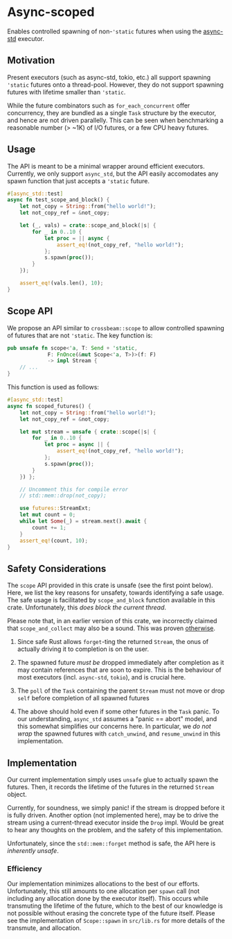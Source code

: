 # Async-scoped

Enables controlled spawning of non-`'static` futures when
using the [async-std](//github.com/async-rs/async-std) executor.

## Motivation

Present executors (such as async-std, tokio, etc.) all
support spawning `'static` futures onto a thread-pool.
However, they do not support spawning futures with lifetime
smaller than `'static`.

While the future combinators such as `for_each_concurrent`
offer concurrency, they are bundled as a single `Task`
structure by the executor, and hence are not driven
parallelly. This can be seen when benchmarking a reasonable
number (> ~1K) of I/O futures, or a few CPU heavy futures.

## Usage

The API is meant to be a minimal wrapper around efficient
executors. Currently, we only support `async_std`, but the
API easily accomodates any spawn function that just accepts
a `'static` future.

``` rust
#[async_std::test]
async fn test_scope_and_block() {
    let not_copy = String::from("hello world!");
    let not_copy_ref = &not_copy;

    let (_, vals) = crate::scope_and_block(|s| {
        for _ in 0..10 {
            let proc = || async {
                assert_eq!(not_copy_ref, "hello world!");
            };
            s.spawn(proc());
        }
    });

    assert_eq!(vals.len(), 10);
}
```

## Scope API

We propose an API similar to `crossbeam::scope` to allow
controlled spawning of futures that are not `'static`. The
key function is:

``` rust
pub unsafe fn scope<'a, T: Send + 'static,
             F: FnOnce(&mut Scope<'a, T>)>(f: F)
             -> impl Stream {
    // ...
}
```

This function is used as follows:

``` rust
#[async_std::test]
async fn scoped_futures() {
    let not_copy = String::from("hello world!");
    let not_copy_ref = &not_copy;

    let mut stream = unsafe { crate::scope(|s| {
        for _ in 0..10 {
            let proc = async || {
                assert_eq!(not_copy_ref, "hello world!");
            };
            s.spawn(proc());
        }
    }) };

    // Uncomment this for compile error
    // std::mem::drop(not_copy);

    use futures::StreamExt;
    let mut count = 0;
    while let Some(_) = stream.next().await {
        count += 1;
    }
    assert_eq!(count, 10);
}
```

## Safety Considerations

The `scope` API provided in this crate is unsafe (see the
first point below). Here, we list the key reasons for
unsafety, towards identifying a safe usage. The safe usage
is facilitated by `scope_and_block` function available in
this crate. Unfortunately, this _does block the current
thread_.

Please note that, in an earlier version of this crate, we
incorrectly claimed that `scope_and_collect` may also be a
sound. This was proven
[otherwise](https://www.reddit.com/r/rust/comments/ee3vsu/asyncscoped_spawn_non_static_futures_with_asyncstd/fbpis3c?utm_source=share&utm_medium=web2x).


1. Since safe Rust allows `forget`-ting the returned
   `Stream`, the onus of actually driving it to completion
   is on the user.

2. The spawned future _must be_ dropped immediately after
   completion as it may contain references that are soon to
   expire. This is the behaviour of most executors (incl.
   `async-std`, `tokio`), and is crucial here.

3. The `poll` of the `Task` containing the parent `Stream`
   must not move or drop `self` before completion of all
   spawned futures

4. The above should hold even if some other futures in the
   `Task` panic. To our understanding, `async_std` assumes a
   "panic == abort" model, and this somewhat simplifies our
   concerns here. In particular, we _do not wrap_ the
   spawned futures with `catch_unwind`, and `resume_unwind` in
   this implementation.

## Implementation

Our current implementation simply uses `unsafe` glue to
actually spawn the futures. Then, it records the lifetime of
the futures in the returned `Stream` object.

Currently, for soundness, we simply panic! if the stream is
dropped before it is fully driven. Another option (not
implemented here), may be to drive the stream using a
current-thread executor inside the `Drop` impl. Would be
great to hear any thoughts on the problem, and the safety of
this implementation.

Unfortunately, since the `std::mem::forget` method is safe,
the API here is _inherently unsafe_.

### Efficiency

Our implementation minimizes allocations to the best of our
efforts. Unfortunately, this still amounts to one allocation
per `spawn` call (not including any allocation done by the
executor itself). This occurs while transmuting the lifetime
of the future, which to the best of our knowledge is not
possible without erasing the concrete type of the future
itself. Please see the implementation of `Scope::spawn` in
`src/lib.rs` for more details of the transmute, and
allocation.
